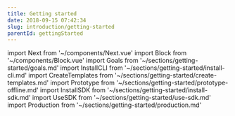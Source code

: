 ```yaml
---
title: Getting started
date: 2018-09-15 07:42:34
slug: introduction/getting-started
parentId: gettingStarted
---
```

import Next from '~/components/Next.vue'
import Block from '~/components/Block.vue'
import Goals from '~/sections/getting-started/goals.md'
import InstallCLI from '~/sections/getting-started/install-cli.md'
import CreateTemplates from '~/sections/getting-started/create-templates.md'
import Prototype from '~/sections/getting-started/prototype-offline.md'
import InstallSDK from '~/sections/getting-started/install-sdk.md'
import UseSDK from '~/sections/getting-started/use-sdk.md'
import Production from '~/sections/getting-started/production.md'

<Block>
  <Goals/>
</Block>

<Block pretext="step 1">
  <InstallCLI />
</Block>

<Block pretext="step 2">
  <CreateTemplates />
</Block>

<Block pretext="step 3">
  <Prototype />
</Block>

<Block pretext="step 4">
  <InstallSDK />
</Block>

<Block pretext="step 5">
  <UseSDK />
</Block>

<Block pretext="step 6">
  <Production />
</Block>

<Next message="Nice job 🏆. Keep going to learn how to get the best out of templates." to="/reference/templates"/>
